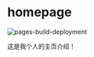 # homepage

![pages-build-deployment](https://github.com/academicpages/academicpages.github.io/actions/workflows/pages/pages-build-deployment/badge.svg)

这是我个人的主页介绍！


